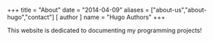 +++
title = "About"
date = "2014-04-09"
aliases = ["about-us","about-hugo","contact"]
[ author ]
  name = "Hugo Authors"
+++

This website is dedicated to documenting my programming projects!